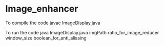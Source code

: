 # Image_enhancer

To compile the code
javac ImageDisplay.java

To run the code
java ImageDisplay.java imgPath ratio_for_image_reducer window_size boolean_for_anti_aliasing

